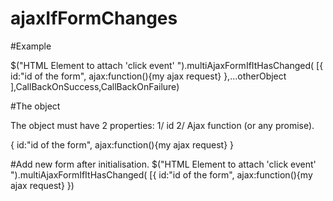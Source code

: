 # ajaxIfFormChanges

#Example

$("HTML Element to attach 'click event' ").multiAjaxFormIfItHasChanged(
      [{
        id:"id of the form", 
        ajax:function(){my ajax request}
        },...otherObject
        ],CallBackOnSuccess,CallBackOnFailure)


#The object

The object must have 2 properties:
1/ id
2/ Ajax function (or any promise).

{
  id:"id of the form", 
  ajax:function(){my ajax request}
}

#Add new form after initialisation.
$("HTML Element to attach 'click event' ").multiAjaxFormIfItHasChanged(
      [{
        id:"id of the form", 
        ajax:function(){my ajax request}
        })

